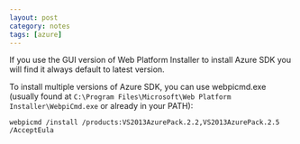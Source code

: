 ```yaml
---
layout: post
category: notes
tags: [azure]
---
```


If you use the GUI version of Web Platform Installer to install Azure SDK you will find it always default to latest version.

To install multiple versions of Azure SDK, you can use webpicmd.exe (usually found at `C:\Program Files\Microsoft\Web Platform Installer\WebpiCmd.exe` or already in your PATH):

    webpicmd /install /products:VS2013AzurePack.2.2,VS2013AzurePack.2.5 /AcceptEula


